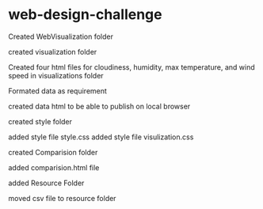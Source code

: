 # web-design-challenge
Created WebVisualization folder

created visualization folder

Created four html files for cloudiness, humidity, max temperature, and wind speed in visualizations folder

Formated data as requirement

created data html to be able to publish on local browser

created style folder

added style file style.css
added style file visulization.css

created Comparision folder

added comparision.html file

added Resource Folder 

moved csv file to resource folder